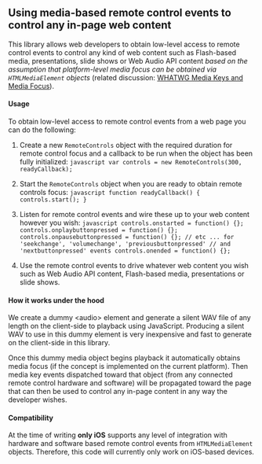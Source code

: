 ## Using media-based remote control events to control any in-page web content

This library allows web developers to obtain low-level access to remote control events to control any kind of web content such as Flash-based media, presentations, slide shows or Web Audio API content _based on the assumption that platform-level media focus can be obtained via `HTMLMediaElement` objects_ (related discussion: [WHATWG Media Keys and Media Focus](https://github.com/whatwg/media-keys)).

#### Usage

To obtain low-level access to remote control events from a web page you can do the following:

1.   Create a new `RemoteControls` object with the required duration for remote control focus and a callback to be run when the object has been fully initialized:
    ``` javascript
    var controls = new RemoteControls(300, readyCallback);
    ```

2.   Start the `RemoteControls` object when you are ready to obtain remote controls focus:
    ``` javascript
    function readyCallback() {
      controls.start();
    }
    ```

3.   Listen for remote control events and wire these up to your web content however you wish:
    ``` javascript
    controls.onstarted = function() {};
    controls.onplaybuttonpressed = function() {};
    controls.onpausebuttonpressed = function() {};
    // etc ... for 'seekchange', 'volumechange', 'previousbuttonpressed'
    // and 'nextbuttonpressed' events
    controls.onended = function() {};
    ```

4.  Use the remote control events to drive whatever web content you wish such as Web Audio API content, Flash-based media, presentations or slide shows.


#### How it works under the hood

We create a dummy &lt;audio&gt; element and generate a silent WAV file of any length on the client-side to playback using JavaScript. Producing a silent WAV to  use in this dummy element is very inexpensive and fast to generate on the client-side in this library.

Once this dummy media object begins playback it automatically obtains media focus (if the concept is implemented on the current platform). Then media key events dispatched toward that object (from any connected remote control hardware and software) will be propagated toward the page that can then be used to control any in-page content in any way the developer wishes.

#### Compatibility

At the time of writing **only iOS** supports any level of integration with hardware and software based remote control events from `HTMLMediaElement` objects. Therefore, this code will currently only work on iOS-based devices.
